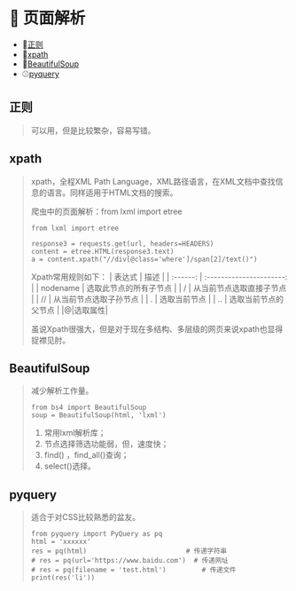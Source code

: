 #  :hammer: 页面解析

+ :hamburger:[正则](#正则)
+ :orange:[xpath](#xpath) 
+ :apple:[BeautifulSoup](#BeautifulSoup)
+ :baseball:[pyquery](#pyquery)

## 正则

  > 可以用，但是比较繁杂，容易写错。

## xpath

  > xpath，全程XML Path Language，XML路径语言，在XML文档中查找信息的语言。同样适用于HTML文档的搜索。
  >
  > 爬虫中的页面解析：from lxml import etree
  >
  > ```python3
  > from lxml import etree
  > 
  > response3 = requests.get(url, headers=HEADERS)
  > content = etree.HTML(response3.text)
  > a = content.xpath("//div[@class='where']/span[2]/text()")
  > ```
  >
  > Xpath常用规则如下：
  >|  表达式  |           描述           |
  >| :------: | :----------------------: |
  >| nodename |  选取此节点的所有子节点  |
  >|     /     | 从当前节点选取直接子节点 |
  >|      //    |  从当前节点选取子孙节点  |
  >|      .    |       选取当前节点       |
  >|       ..   |   选取当前节点的父节点   |
  >|@|选取属性|
  >
  > 虽说Xpath很强大，但是对于现在多结构、多层级的网页来说xpath也显得捉襟见肘。

## BeautifulSoup

  > 减少解析工作量。
  >
  > ```python3
  > from bs4 import BeautifulSoup
  > soup = BeautifulSoup(html, 'lxml')
  > ```
  >
  > 1. 常用lxml解析库；
  > 2. 节点选择筛选功能弱，但，速度快；
  > 3. find() ，find_all()查询；
  > 4. select()选择。

## pyquery

> 适合于对CSS比较熟悉的盆友。
>
> ```python3
> from pyquery import PyQuery as pq
> html = 'xxxxxx'
> res = pq(html)  						 # 传递字符串
> # res = pq(url='https://www.baidu.com')  # 传递网址
> # res = pq(filename = 'test.html')		 # 传递文件
> print(res('li'))
> ```
